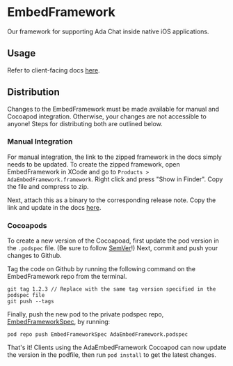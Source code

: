 # EmbedFramework
Our framework for supporting Ada Chat inside native iOS applications.

## Usage
Refer to client-facing docs [here](https://github.com/AdaSupport/docs/blob/master/ada-ios-sdk.md).

## Distribution
Changes to the EmbedFramework must be made available for manual and Cocoapod integration. Otherwise, your changes are not accessible to anyone! Steps for distributing both are outlined below.

### Manual Integration
For manual integration, the link to the zipped framework in the docs simply needs to be updated. To create the zipped framework, open EmbedFramework in XCode and go to `Products > AdaEmbedFramework.framework`. Right click and press "Show in Finder". Copy the file and compress to zip. 

Next, attach this as a binary to the corresponding release note. Copy the link and update in the docs [here](https://github.com/AdaSupport/docs/blob/master/ada-ios-sdk.md#option-1-manual-integration).

### Cocoapods
To create a new version of the Cocoapoad, first update the pod version in the `.podspec` file. (Be sure to follow [SemVer](https://semver.org/)!) Next, commit and push your changes to Github.

Tag the code on Github by running the following command on the EmbedFramework repo from the terminal.

```
git tag 1.2.3 // Replace with the same tag version specified in the podspec file
git push --tags
```
Finally, push the new pod to the private podspec repo, [EmbedFrameworkSpec](https://github.com/AdaSupport/EmbedFrameworkSpec), by running:

```
pod repo push EmbedFrameworkSpec AdaEmbedFramework.podspec
```

That's it! Clients using the AdaEmbedFramework Cocoapod can now update the version in the podfile, then run `pod install` to get the latest changes.
